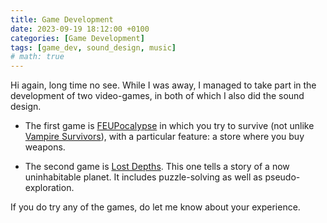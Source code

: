```yaml
---
title: Game Development
date: 2023-09-19 18:12:00 +0100
categories: [Game Development]
tags: [game_dev, sound_design, music]
# math: true
---
```


Hi again, long time no see. While I was away, I managed to take part in the development of two video-games, in both of which I also did the sound design. 

- The first game is [FEUPocalypse](https://hail-seitan.itch.io/feupocalypse) in which you try to survive (not unlike [Vampire Survivors](https://store.steampowered.com/app/1794680/Vampire_Survivors/)), with a particular feature: a store where you buy weapons.

- The second game is [Lost Depths](https://pspereira.itch.io/lost-depths). This one tells a story of a now uninhabitable planet. It includes puzzle-solving as well as pseudo-exploration.

If you do try any of the games, do let me know about your experience.